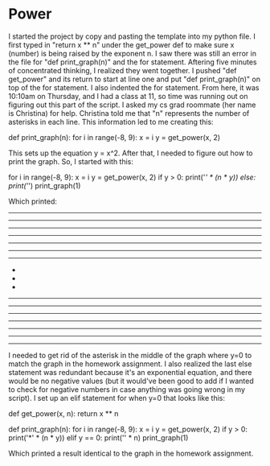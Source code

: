 # Power
I started the project by copy and pasting the template into my python file. I first typed in "return x ** n" under the get_power def to make sure x (number) is being raised by the exponent n. I saw there was still an error in the file for "def print_graph(n)" and the for statement. Aftering five minutes of concentrated thinking, I realized they went together. I pushed "def get_power" and its return to start at line one and put "def print_graph(n)" on top of the for statement. I also indented the for statement. From here, it was 10:10am on Thursday, and I had a class at 11, so time was running out on figuring out this part of the script. I asked my cs grad roommate (her name is Christina) for help. Christina told me that "n" represents the number of asterisks in each line. This information led to me creating this:

def print_graph(n):
    for i in range(-8, 9):
        x = i
        y = get_power(x, 2)

This sets up the equation y = x^2. After that, I needed to figure out how to print the graph. So, I started with this:

for i in range(-8, 9):
        x = i
        y = get_power(x, 2)
        if y > 0:
            print('*' * (n * y))
        else: 
            print('*')
print_graph(1)

Which printed:

****************************************************************
*************************************************
************************************
*************************
****************
*********
****
*
*
*
****
*********
****************
*************************
************************************
*************************************************
****************************************************************

I needed to get rid of the asterisk in the middle of the graph where y=0 to match the graph in the homework assignment. I also realized the last else statement was redundant because it's an exponential equation, and there would be no negative values (but it would've been good to add if I wanted to check for negative numbers in case anything was going wrong in my script). I set up an elif statement for when y=0 that looks like this:

def get_power(x, n):
    return x ** n

def print_graph(n):
    for i in range(-8, 9):
        x = i
        y = get_power(x, 2)
        if y > 0:
            print('*' * (n * y))
        elif y == 0:
            print('' * n)
print_graph(1)

Which printed a result identical to the graph in the homework assignment.